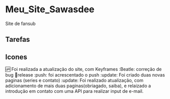 # Meu_Site_Sawasdee
Site de fansub

## Tarefas 

## Icones 

:up: Foi realizada a atualização do site, com Keyframes
:Beatle: correção de bug
:checkered_flag:release
:push: foi acrescentado o push
:update: Foi criado duas novas paginas (series e contato)
:update: Foi realizado atualização, com adicionamento de mais duas paginas(obriagado, saiba), e relaizado a introdução em 
contato com uma API para realizar input de e-mail.
